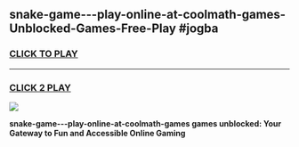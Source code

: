 
## snake-game---play-online-at-coolmath-games-Unblocked-Games-Free-Play #jogba
<h3>
<a href="https://us.freeplayer.one?title=snake-game---play-online-at-coolmath-games&ref=9M">CLICK TO PLAY</a></h3>
<hr>

<h3>
<a href="https://us.freeplayer.one?title=snake-game---play-online-at-coolmath-games&ref=9M">CLICK 2 PLAY</a>
  
</h3>

<a href="https://us.freeplayer.one?title=snake-game---play-online-at-coolmath-games&ref=9M"><img src="https://clearcache.store/games.png"></a>


**snake-game---play-online-at-coolmath-games games unblocked: Your Gateway to Fun and Accessible Online Gaming**
